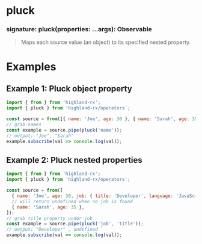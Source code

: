 # pluck
### signature: pluck(properties: ...args): Observable
> Maps each source value (an object) to its specified nested property.

# Examples
## Example 1: Pluck object property
```javascript
import { from } from 'highland-rx';
import { pluck } from 'highland-rx/operators';

const source = from([{ name: 'Joe', age: 30 }, { name: 'Sarah', age: 35 }]);
// grab names
const example = source.pipe(pluck('name'));
// output: "Joe", "Sarah"
example.subscribe(val => console.log(val));
```

## Example 2: Pluck nested properties
```javascript
import { from } from 'highland-rx';
import { pluck } from 'highland-rx/operators';

const source = from([
  { name: 'Joe', age: 30, job: { title: 'Developer', language: 'JavaScript' } },
  // will return undefined when no job is found
  { name: 'Sarah', age: 35 },
]);
// grab title property under job
const example = source.pipe(pluck('job', 'title'));
// output: "Developer" , undefined
example.subscribe(val => console.log(val));
```
